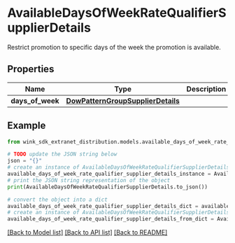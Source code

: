 # AvailableDaysOfWeekRateQualifierSupplierDetails

Restrict promotion to specific days of the week the promotion is available.

## Properties

Name | Type | Description | Notes
------------ | ------------- | ------------- | -------------
**days_of_week** | [**DowPatternGroupSupplierDetails**](DowPatternGroupSupplierDetails.md) |  | 

## Example

```python
from wink_sdk_extranet_distribution.models.available_days_of_week_rate_qualifier_supplier_details import AvailableDaysOfWeekRateQualifierSupplierDetails

# TODO update the JSON string below
json = "{}"
# create an instance of AvailableDaysOfWeekRateQualifierSupplierDetails from a JSON string
available_days_of_week_rate_qualifier_supplier_details_instance = AvailableDaysOfWeekRateQualifierSupplierDetails.from_json(json)
# print the JSON string representation of the object
print(AvailableDaysOfWeekRateQualifierSupplierDetails.to_json())

# convert the object into a dict
available_days_of_week_rate_qualifier_supplier_details_dict = available_days_of_week_rate_qualifier_supplier_details_instance.to_dict()
# create an instance of AvailableDaysOfWeekRateQualifierSupplierDetails from a dict
available_days_of_week_rate_qualifier_supplier_details_from_dict = AvailableDaysOfWeekRateQualifierSupplierDetails.from_dict(available_days_of_week_rate_qualifier_supplier_details_dict)
```
[[Back to Model list]](../README.md#documentation-for-models) [[Back to API list]](../README.md#documentation-for-api-endpoints) [[Back to README]](../README.md)


